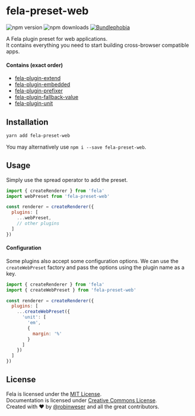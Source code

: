 # fela-preset-web

<img alt="npm version" src="https://badge.fury.io/js/fela-preset-web.svg"> <img alt="npm downloads" src="https://img.shields.io/npm/dm/fela-preset-web.svg"> <a href="https://bundlephobia.com/result?p=fela-preset-web@latest"><img alt="Bundlephobia" src="https://img.shields.io/bundlephobia/minzip/fela-preset-web.svg"></a>

A Fela plugin preset for web applications.<br>
It contains everything you need to start building cross-browser compatible apps.

#### Contains (exact order)
* [fela-plugin-extend](../fela-plugin-extend/)
* [fela-plugin-embedded](../fela-plugin-embedded/)
* [fela-plugin-prefixer](../fela-plugin-prefixer/)
* [fela-plugin-fallback-value](../fela-plugin-fallback-value/)
* [fela-plugin-unit](../fela-plugin-unit/)


## Installation
```sh
yarn add fela-preset-web
```
You may alternatively use `npm i --save fela-preset-web`.


## Usage
Simply use the spread operator to add the preset.

```javascript
import { createRenderer } from 'fela'
import webPreset from 'fela-preset-web'

const renderer = createRenderer({
  plugins: [
    ...webPreset,
    // other plugins
  ]
})
```

#### Configuration
Some plugins also accept some configuration options.
We can use the `createWebPreset` factory and pass the options using the plugin name as a key.

```javascript
import { createRenderer } from 'fela'
import { createWebPreset } from 'fela-preset-web'

const renderer = createRenderer({
  plugins: [
    ...createWebPreset({
      'unit': [
        'em',
        {
          margin: '%'
        }
      ]
    })
  ]
})
```

## License
Fela is licensed under the [MIT License](http://opensource.org/licenses/MIT).<br>
Documentation is licensed under [Creative Commons License](http://creativecommons.org/licenses/by/4.0/).<br>
Created with ♥ by [@robinweser](http://weser.io) and all the great contributors.
